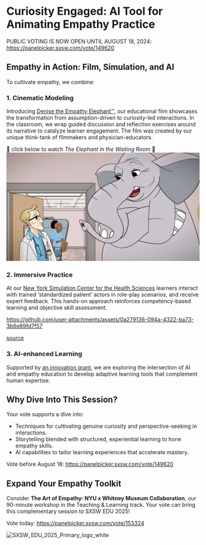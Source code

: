# Curiosity Engaged: AI Tool for Animating Empathy Practice

PUBLIC VOTING IS NOW OPEN UNTIL AUGUST 18, 2024: https://panelpicker.sxsw.com/vote/149620


## Empathy in Action: Film, Simulation, and AI

To cultivate empathy, we combine:

### 1. Cinematic Modeling
Introducing [Denise the Empathy Elephant™,](https://www.empathyproject.com/denise
) our educational film showcases the transformation from assumption-driven to curiosity-led interactions. In the classroom, we wrap guided discussion and reflection exercises around its narrative to catalyze learner engagement. 
The film was created by our unique think-tank of filmmakers and physician-educators. 

🎥 click below to watch _The Elephant in the Waiting Room_ 🎥 
[![The Elephant in the Waiting Room](https://github.com/yuliyayoncheva/sxswedu/blob/main/WIDE%20OG%20DEE%20MO.png)](https://www.youtube.com/watch?v=d8feuAvxDlI)

 

### 2. Immersive Practice
At our [New York Simulation Center for the Health Sciences](https://www.nysimcenter.org/sposce-programs) learners interact with trained ‘standardized patient’ actors in role-play scenarios, and receive expert feedback. This hands-on approach reinforces competency-based learning and objective skill assessment.




https://github.com/user-attachments/assets/0a279136-094a-4322-ba73-3b6e89fd7f57





[source](https://laerdal.com/products/simulation-training/manage-assess-debrief/simcapture/)

### 3. AI-enhanced Learning
Supported by [an innovation grant](https://med.nyu.edu/departments-institutes/medicine/divisions/general-internal-medicine-clinical-innovation/program-medical-education-innovations-research/innovation-grants), we are exploring the intersection of AI and empathy education to develop adaptive learning tools that complement human expertise. 

## Why Dive Into This Session?

Your vote supports a dive into:
* Techniques for cultivating genuine curiosity and perspective-seeking in interactions.
* Storytelling blended with structured, experiential learning to hone empathy skills.
* AI capabilities to tailor learning experiences that accelerate mastery.

Vote before August 18: https://panelpicker.sxsw.com/vote/149620 

## Expand Your Empathy Toolkit  

Consider **The Art of Empathy: NYU x Whitney Museum Collaboration**, our 90-minute workshop in the Teaching & Learning track. Your vote can bring this complementary session to SXSW EDU 2025!

Vote today: https://panelpicker.sxsw.com/vote/153324

![SXSW_EDU_2025_Primary_logo_white](https://github.com/user-attachments/assets/0140be9f-7412-4cd6-8702-41a3df0a3515)

